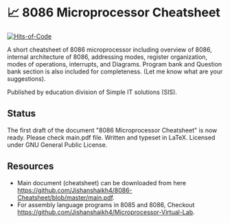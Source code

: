 # :chart_with_upwards_trend: 8086 Microprocessor Cheatsheet

[![Hits-of-Code](https://hitsofcode.com/github/jishanshaikh4/8086-cheatsheet)](https://hitsofcode.com/view/github/jishanshaikh4/8086-cheatsheet)

A short cheatsheet of 8086 microprocessor including overview of 8086, internal architecture of 8086, addressing modes, register organization, modes of operations, interrupts, and Diagrams. Program bank and Question bank section is also included for completeness. (Let me know what are your suggestions).

Published by education division of Simple IT solutions (SIS).

## Status

The first draft of the document "8086 Microprocessor Cheatsheet" is now ready. Please check main.pdf file. Written and typeset in LaTeX. Licensed under GNU General Public License.

## Resources
- Main document (cheatsheet) can be downloaded from here https://github.com/Jishanshaikh4/8086-Cheatsheet/blob/master/main.pdf.
- For assembly language programs in 8085 and 8086, Checkout https://github.com/Jishanshaikh4/Microprocessor-Virtual-Lab.
